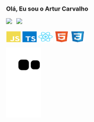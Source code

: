 ### Olá, Eu sou o Artur Carvalho

<div>
     <a href="https://github.com/ArturCarvalho0"></a>
     <img height="170em" src="https://github-readme-stats.vercel.app/api?username=ArturCarvalho0&hide_border=true&show_icons=true&theme=dracula&include_all_commits=true&count_private=true"/> &nbsp;
     <img height="170em" src="https://github-readme-stats.vercel.app/api/top-langs/?username=ArturCarvalho0&layout=compact&count_private=true&hide_border=true&theme=dracula&show_icons=true">
</div>

<div style="display: inline_block"><br>
  <img align="center" alt="Artur-Js" height="30" width="40" src="https://raw.githubusercontent.com/devicons/devicon/master/icons/javascript/javascript-plain.svg">
  <img align="center" alt="Artur-Ts" height="30" width="40" src="https://raw.githubusercontent.com/devicons/devicon/master/icons/typescript/typescript-plain.svg">
  <img align="center" alt="Artur-React" height="30" width="40" src="https://raw.githubusercontent.com/devicons/devicon/master/icons/react/react-original.svg">
  <img align="center" alt="Artur-HTML" height="30" width="40" src="https://raw.githubusercontent.com/devicons/devicon/master/icons/html5/html5-original.svg">
  <img align="center" alt="Artur-CSS" height="30" width="40" src="https://raw.githubusercontent.com/devicons/devicon/master/icons/css3/css3-original.svg">
</div>

![Snake animation](https://github.com/arturcarvalho0/arturcarvalho0/blob/output/github-contribution-grid-snake.svg)

<!--
**ArturCarvalho0/ArturCarvalho0** is a ✨ _special_ ✨ repository because its `README.md` (this file) appears on your GitHub profile.

Here are some ideas to get you started:

- 🔭 I’m currently working on ...
- 🌱 I’m currently learning ...
- 👯 I’m looking to collaborate on ...
- 🤔 I’m looking for help with ...
- 💬 Ask me about ...
- 📫 How to reach me: ...
- 😄 Pronouns: ...
- ⚡ Fun fact: ...
-->
